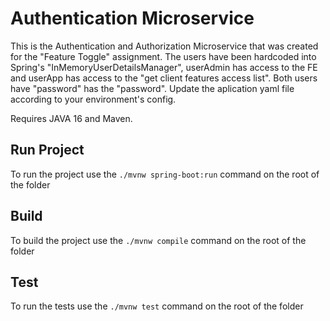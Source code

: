 # Authentication Microservice

This is the Authentication and Authorization Microservice that was created for the "Feature Toggle" assignment. The users have been hardcoded into Spring's "InMemoryUserDetailsManager", userAdmin has access to the FE and userApp has access to the "get client features access list". Both users have "password" has the "password". Update the aplication yaml file according to your environment's config.

Requires JAVA 16 and Maven.

## Run Project

To run the project use the `./mvnw spring-boot:run` command on the root of the folder

## Build
To build the project use the `./mvnw compile` command on the root of the folder

## Test
To run the tests use the `./mvnw test` command on the root of the folder
